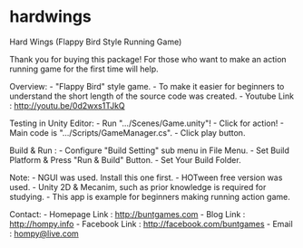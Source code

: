 hardwings
=========

Hard Wings  (Flappy Bird Style Running Game)

Thank you for buying this package!
For those who want to make an action running game for the first time will help.

Overview:
    - "Flappy Bird" style game.
	- To make it easier for beginners to understand 
	  the short length of the source code was created.
	- Youtube Link : http://youtu.be/0d2wxs1TJkQ

Testing in Unity Editor: 
	- Run ".../Scenes/Game.unity"!
	- Click for action!
	- Main code is ".../Scripts/GameManager.cs".
	- Click play button.

Build & Run :
    - Configure "Build Setting" sub menu in File Menu.
	- Set Build Platform & Press "Run & Build" Button.
	- Set Your Build Folder.

Note:
	- NGUI was used. Install this one first.
	- HOTween free version was used.
    - Unity 2D & Mecanim, such as prior knowledge is required for studying.
	- This app is example for beginners making running action game.

Contact:
	- Homepage Link : http://buntgames.com
	- Blog Link : http://hompy.info
	- Facebook Link : http://facebook.com/buntgames
	- Email : hompy@live.com

